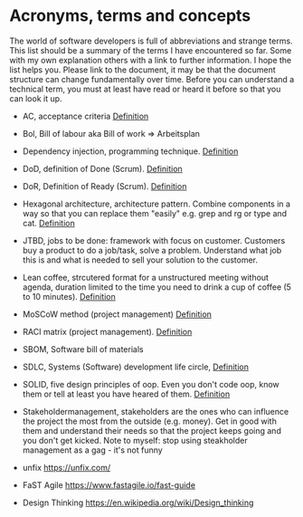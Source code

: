 # Acronyms, terms and concepts

The world of software developers is full of abbreviations and strange terms. This list should be a summary of the terms I have encountered so far. Some with my own explanation others with a link to further information. I hope the list helps you. Please link to the document, it may be that the document structure can change fundamentally over time.
Before you can understand a technical term, you must at least have read or heard it before so that you can look it up.

- AC, acceptance criteria [Definition](https://en.wikipedia.org/wiki/Acceptance_testing#Acceptance_criteria)
- Bol, Bill of labour aka Bill of work => Arbeitsplan
- Dependency injection, programming technique. [Definition](https://en.wikipedia.org/wiki/Dependency_injection)
- DoD, definition of Done (Scrum). [Definition](https://scrumbook.org/value-stream/definition-of-done.html)
- DoR, Definition of Ready (Scrum). [Definition](https://www.scruminc.com/definition-of-ready/)
- Hexagonal architecture, architecture pattern. Combine components in a way so that you can replace them "easily" e.g. grep and rg or type and cat. [Definition](https://en.wikipedia.org/wiki/Hexagonal_architecture_(software))
- JTBD, jobs to be done: framework with focus on customer. Customers buy a product to do a job/task, solve a problem. Understand what job this is and what is needed to sell your solution to the customer.
- Lean coffee, strcutered format for a unstructured meeting without agenda, duration limited to the time you need to drink a cup of coffee (5 to 10 minutes). [Definition](https://t2informatik.de/en/smartpedia/lean-coffee/?noredirect=en-US)
- MoSCoW method (project management) [Definition](https://en.wikipedia.org/wiki/MoSCoW_method)
- RACI matrix (project management). [Definition](https://en.wikipedia.org/wiki/Responsibility_assignment_matrix)
- SBOM, Software bill of materials
- SDLC, Systems (Software) development life circle, [Definition](https://en.wikipedia.org/wiki/Systems_development_life_cycle)
- SOLID, five design principles of oop. Even you don't code oop, know them or tell at least you have heared of them. [Definition](https://en.wikipedia.org/wiki/SOLID)
- Stakeholdermanagement, stakeholders are the ones who can influence the project the most from the outside (e.g. money). Get in good with them and understand their needs so that the project keeps going and you don't get kicked. Note to myself: stop using steakholder management as a gag - it's not funny

- unfix
https://unfix.com/

- FaST Agile
https://www.fastagile.io/fast-guide

- Design Thinking
https://en.wikipedia.org/wiki/Design_thinking


